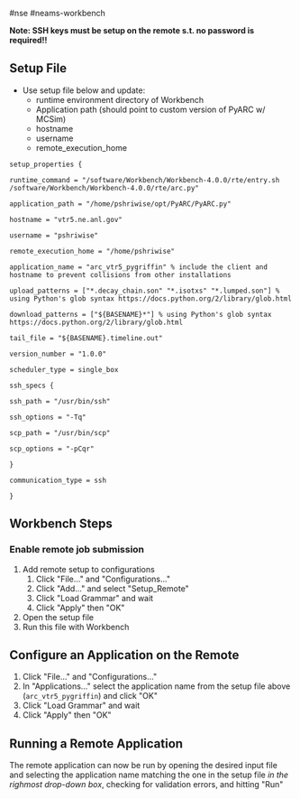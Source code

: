 #nse #neams-workbench


**Note: SSH keys must be setup on the remote s.t. no password is required!!**

## Setup File

- Use setup file below and update:
	- runtime environment directory of Workbench
	- Application path (should point to custom version of PyARC w/ MCSim)
	- hostname
	- username
	- remote_execution_home
```
setup_properties {

runtime_command = "/software/Workbench/Workbench-4.0.0/rte/entry.sh /software/Workbench/Workbench-4.0.0/rte/arc.py"

application_path = "/home/pshriwise/opt/PyARC/PyARC.py"

hostname = "vtr5.ne.anl.gov"

username = "pshriwise"

remote_execution_home = "/home/pshriwise"

application_name = "arc_vtr5_pygriffin" % include the client and hostname to prevent collisions from other installations

upload_patterns = ["*.decay_chain.son" "*.isotxs" "*.lumped.son"] % using Python's glob syntax https://docs.python.org/2/library/glob.html

download_patterns = ["${BASENAME}*"] % using Python's glob syntax https://docs.python.org/2/library/glob.html

tail_file = "${BASENAME}.timeline.out"

version_number = "1.0.0"

scheduler_type = single_box

ssh_specs {

ssh_path = "/usr/bin/ssh"

ssh_options = "-Tq"

scp_path = "/usr/bin/scp"

scp_options = "-pCqr"

}

communication_type = ssh

}
```

## Workbench Steps

### Enable remote job submission
1. Add remote setup to configurations
	1. Click "File..." and "Configurations..."
	2. Click "Add..." and select "Setup_Remote"
	3. Click "Load Grammar" and wait
	4. Click "Apply" then "OK"
3. Open the setup file
4. Run this file with Workbench

## Configure an Application on the Remote
1. Click "File..." and "Configurations..."
2. In "Applications..." select the application name from the setup file above (`arc_vtr5_pygriffin`) and click "OK"
3. Click "Load Grammar" and wait
4. Click "Apply" then "OK"

## Running a Remote Application
The remote application can now be run by opening the desired input file and selecting the application name matching the one in the setup file _in the righmost drop-down box_, checking for validation errors, and hitting "Run"